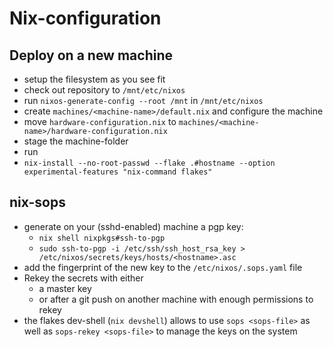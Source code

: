 # Nix-configuration

## Deploy on a new machine
* setup the filesystem as you see fit
* check out repository to `/mnt/etc/nixos`
* run `nixos-generate-config --root /mnt` in `/mnt/etc/nixos`
* create `machines/<machine-name>/default.nix` and configure the machine
* move `hardware-configuration.nix` to `machines/<machine-name>/hardware-configuration.nix`
* stage the machine-folder
* run
 * `nix-install --no-root-passwd --flake .#hostname --option experimental-features "nix-command flakes"`

## nix-sops
* generate on your (sshd-enabled) machine a pgp key:
  * `nix shell nixpkgs#ssh-to-pgp`
  * `sudo ssh-to-pgp -i /etc/ssh/ssh_host_rsa_key > /etc/nixos/secrets/keys/hosts/<hostname>.asc`
* add the fingerprint of the new key to the `/etc/nixos/.sops.yaml` file
* Rekey the secrets with either 
	* a master key
	* or after a git push on another machine with enough permissions to rekey
* the flakes dev-shell (`nix devshell`) allows to use `sops <sops-file>` as well as `sops-rekey <sops-file>` to manage the keys on the system
